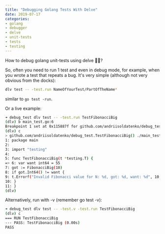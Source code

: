 ```yaml
---
title: "Debugging Golang Tests With Delve"
date: 2019-07-17
categories:
- golang
- debugger
- delve
- unit-tests
- tests
- testing
---
```


How to debug golang unit-tests using delve 🐛🔥?

So, often you need to run 1 test and even in debug mode, for example, when you wrote a test that repeats a bug. It's very simple (although not very obvious from the docks):

```bash
dlv test -- -test.run NameOfYourTest/PartOfTheName* 
```

similar to `go test -run`.

Or a live example:

```bash
➜ debug_test dlv test -- -test.run TestFibonacciBig
(dlv) b main_test.go:6
Breakpoint 1 set at 0x115887f for github.com/andriisoldatenko/debug_test.TestFibonacciBig() ./main_test.go:6
(dlv) c
> github.com/andriisoldatenko/debug_test.TestFibonacciBig() ./main_test.go:6 (hits goroutine(17):1 total:1) (PC: 0x115887f)
1: package main
2:
3: import "testing"
4:
5: func TestFibonacciBig(t *testing.T) {
=> 6: var want int64 = 55
7: got := FibonacciBig(10)
8: if got.Int64() != want {
9: t.Errorf("Invalid Fibonacci value for N: %d, got: %d, want: %d", 10, got.Int64(), want)
10: }
11: }
(dlv)
```

Alternatively, run with -v (remember go test -v):

```bash
➜ debug_test dlv test -- -test.v -test.run TestFibonacciBig
(dlv) c
=== RUN TestFibonacciBig
--- PASS: TestFibonacciBig (0.00s)
PASS
```

